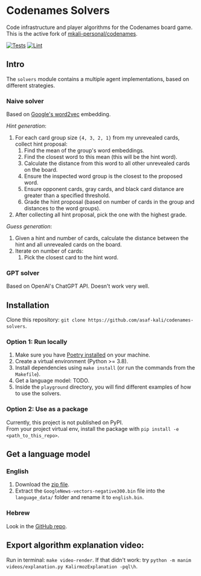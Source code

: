 # Codenames Solvers

Code infrastructure and player algorithms for the Codenames board game.\
This is the active fork of [mkali-personal/codenames](https://github.com/mkali-personal/codenames).

[![Tests](https://github.com/asaf-kali/codenames-solvers/actions/workflows/tests.yml/badge.svg)](https://github.com/asaf-kali/codenames-solvers/actions/workflows/tests.yml)
[![Lint](https://github.com/asaf-kali/codenames-solvers/actions/workflows/lint.yml/badge.svg)](https://github.com/asaf-kali/codenames-solvers/actions/workflows/lint.yml)

[//]: # ([![Video]&#40;https://github.com/asaf-kali/codenames-solvers/actions/workflows/video.yml/badge.svg&#41;]&#40;https://github.com/asaf-kali/codenames-solvers/actions/workflows/video.yml&#41;)

## Intro

The `solvers` module contains a multiple agent implementations, based on different strategies.

### Naive solver

Based on [Google's word2vec](https://code.google.com/archive/p/word2vec/) embedding.

*Hint generation*:
1. For each card group size `{4, 3, 2, 1}` from my unrevealed cards, collect hint proposal:
   1. Find the mean of the group's word embeddings.
   2. Find the closest word to this mean (this will be the hint word).
   3. Calculate the distance from this word to all other unrevealed cards on the board.
   4. Ensure the inspected word group is the closest to the proposed word.
   5. Ensure opponent cards, gray cards, and black card distance are greater than a specified threshold.
   6. Grade the hint proposal (based on number of cards in the group and distances to the word groups).
2. After collecting all hint proposal, pick the one with the highest grade.

*Guess generation*:
1. Given a hint and number of cards, calculate the distance between the hint and all unrevealed cards on the board.
2. Iterate on number of cards:
   1. Pick the closest card to the hint word.

### GPT solver

Based on OpenAI's ChatGPT API. Doesn't work very well.

## Installation

Clone this repository: `git clone https://github.com/asaf-kali/codenames-solvers`.

### Option 1: Run locally

1. Make sure you have [Poetry installed](https://python-poetry.org/docs/#installation) on your machine.
2. Create a virtual environment (Python >= 3.8).
3. Install dependencies using `make install` (or run the commands from the `Makefile`).
4. Get a language model: TODO.
5. Inside the `playground` directory, you will find different examples of how to use the solvers.

### Option 2: Use as a package

Currently, this project is not published on PyPI. \
From your project virtual env, install the package with `pip install -e <path_to_this_repo>`.

## Get a language model

### English

1. Download the [zip file](https://drive.google.com/file/d/0B7XkCwpI5KDYNlNUTTlSS21pQmM/edit?usp=sharing).
2. Extract the `GoogleNews-vectors-negative300.bin` file into the `language_data/`
   folder and rename it to `english.bin`.

### Hebrew

Look in the [GitHub repo](https://github.com/Ronshm/hebrew-word2vec).

## Export algorithm explanation video:
Run in terminal: `make video-render`.
If that didn't work: try `python -m manim videos/explanation.py KalirmozExplanation -pql\h`.
